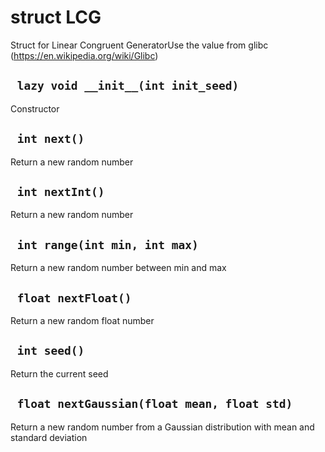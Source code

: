 # struct LCG
Struct for Linear Congruent GeneratorUse the value from glibc (https://en.wikipedia.org/wiki/Glibc)

## ` lazy void __init__(int init_seed)`
Constructor

## ` int next()`
Return a new random number

## ` int nextInt()`
Return a new random number

## ` int range(int min, int max)`
Return a new random number between min and max

## ` float nextFloat()`
Return a new random float number

## ` int seed()`
Return the current seed

## ` float nextGaussian(float mean, float std)`
Return a new random number from a Gaussian distribution with mean and standard deviation





